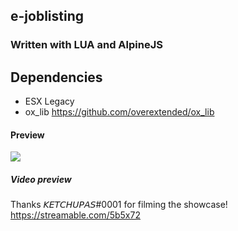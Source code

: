 ## e-joblisting
### Written with LUA and AlpineJS

## Dependencies
- ESX Legacy
- ox_lib https://github.com/overextended/ox_lib

#### Preview
![](https://i.ibb.co/CPzMq20/Showcase-1-50.jpg)

##### Video preview
Thanks 𝘒𝘌𝘛𝘊𝘏𝘜𝘗𝘈𝘚#0001 for filming the showcase!
https://streamable.com/5b5x72
